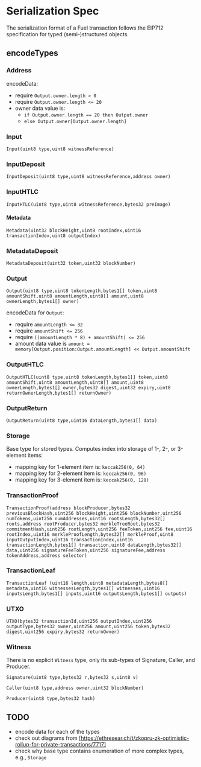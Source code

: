 # Serialization Spec

The serialization format of a Fuel transaction follows the EIP712 specification for typed (semi-)structured objects.

## encodeTypes

### Address

encodeData:

* require `Output.owner.length > 0`
* require `Output.owner.length <= 20`
* owner data value is:
  * `if Output.owner.length == 20 then Output.owner`
  * `else Output.owner[Output.owner.length]`

### Input

`Input(uint8 type,uint8 witnessReference)`

### InputDeposit

`InputDeposit(uint8 type,uint8 witnessReference,address owner)`

### InputHTLC

`InputHTLC(uint8 type,uint8 witnessReference,bytes32 preImage)`

#### Metadata

`Metadata(uint32 blockHeight,uint8 rootIndex,uint16 transactionIndex,uint8 outputIndex)`

### MetadataDeposit

`MetadataDeposit(uint32 token,uint32 blockNumber)`

### Output

`Output(uint8 type,uint8 tokenLength,bytes1[] token,uint8 amountShift,uint8 amountLength,uint8[] amount,uint8 ownerLength,bytes1[] owner)`

encodeData for `Output`:

* require `amountLength <= 32`
* require `amountShift <= 256`
* require `((amountLength * 8) + amountShift) <= 256`
* amount data value is `amount = memory[Output.position:Output.amountLength] << Output.amountShift`

### OutputHTLC

`OutputHTLC(uint8 type,uint8 tokenLength,bytes1[] token,uint8 amountShift,uint8 amountLength,uint8[] amount,uint8 ownerLength,bytes1[] owner,bytes32 digest,uint32 expiry,uint8 returnOwnerLength,bytes1[] returnOwner)`

### OutputReturn

`OutputReturn(uint8 type,uint16 dataLength,bytes1[] data)`

### Storage

Base type for stored types. Computes index into storage of 1-, 2-, or 3-element items:

* mapping key for 1-element item is: `keccak256(0, 64)`
* mapping key for 2-element item is: `keccak256(0, 96)`
* mapping key for 3-element item is: `keccak256(0, 128)`

### TransactionProof

`TransactionProof(address blockProducer,bytes32 previousBlockHash,uint256 blockHeight,uint256 blockNumber,uint256 numTokens,uint256 numAddresses,uint16 rootsLength,bytes32[] roots,address rootProducer,bytes32 merkleTreeRoot,bytes32 commitmentHash,uint256 rootLength,uint256 feeToken,uint256 fee,uint16 rootIndex,uint16 merkleProofLength,bytes32[] merkleProof,uint8 inputOutputIndex,uint16 transactionIndex,uint16 transactionLength,bytes1[] transaction,uint8 dataLength,bytes32[] data,uint256 signatureFeeToken,uint256 signatureFee,address tokenAddress,address selector)`

### TransactionLeaf

`TransactionLeaf (uint16 length,uint8 metadataLength,bytes8[] metadata,uint16 witnessesLength,bytes1[] witnesses,uint16 inputsLength,bytes1[] inputs,uint16 outputsLength,bytes1[] outputs)`

### UTXO

`UTXO(bytes32 transactionId,uint256 outputIndex,uint256 outputType,bytes32 owner,uint256 amount,uint256 token,bytes32 digest,uint256 expiry,bytes32 returnOwner)`

### Witness

There is no explicit `Witness` type, only its sub-types of Signature, Caller, and  Producer.

`Signature(uint8 type,bytes32 r,bytes32 s,uint8 v)`

`Caller(uint8 type,address owner,uint32 blockNumber)`

`Producer(uint8 type,bytes32 hash)`

## TODO

* encode data for each of the types
* check out diagrams from [https://ethresear.ch/t/zkopru-zk-optimistic-rollup-for-private-transactions/7717]
* check why base type contains enumeration of more complex types, e.g., `Storage`
